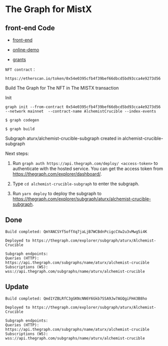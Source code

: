 # The Graph for MistX
 

## front-end Code 


- [front-end](https://github.com/SusuwatariCoder/Blockchain-Just-Todo/tree/master/defi-example)

- [online-demo](https://defi.on.fleek.co/)

- [grants](https://gitcoin.co/issue/graphprotocol/gitcoin-grants-round-10-hackathon/1/100026014)
 

```
NFT contract：

https://etherscan.io/token/0x54e0395cfb4f39bef66dbcd5bd93cca4e9273d56
```

Build The Graph for The NFT in The MISTX transaction

Init

```
graph init --from-contract 0x54e0395cfb4f39bef66dbcd5bd93cca4e9273d56 --network mainnet  --contract-name AlchemistCrucible --index-events
```


```
$ graph codegen

$ graph build
```

Subgraph aturx/alchemist-crucible-subgraph created in alchemist-crucible-subgraph

Next steps:

  1. Run `graph auth https://api.thegraph.com/deploy/ <access-token>`
     to authenticate with the hosted service. You can get the access token from
     https://thegraph.com/explorer/dashboard/.

  2. Type `cd alchemist-crucible-subgraph` to enter the subgraph.

  3. Run `yarn deploy` to deploy the subgraph to
     https://thegraph.com/explorer/subgraph/aturx/alchemist-crucible-subgraph.


## Done 

```
Build completed: QmYANCSYf5offXq7jaLjB7WCBdnPcigcCVw2u3vMwg5i4K

Deployed to https://thegraph.com/explorer/subgraph/aturx/Alchemist-Crucible

Subgraph endpoints:
Queries (HTTP):     https://api.thegraph.com/subgraphs/name/aturx/alchemist-crucible      
Subscriptions (WS): wss://api.thegraph.com/subgraphs/name/aturx/alchemist-crucible 
```

## Update

```
Build completed: Qmd1YZBLRfC3gGKNcNN6Y6Gkb7SSA9Jw7AGQgiFH43B8ho

Deployed to https://thegraph.com/explorer/subgraph/aturx/Alchemist-Crucible

Subgraph endpoints:
Queries (HTTP):     https://api.thegraph.com/subgraphs/name/aturx/alchemist-crucible
Subscriptions (WS): wss://api.thegraph.com/subgraphs/name/aturx/alchemist-crucible
```
